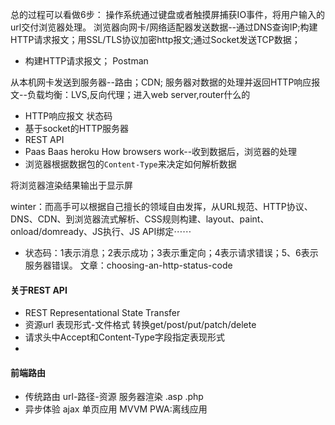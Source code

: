 总的过程可以看做6步：
操作系统通过键盘或者触摸屏捕获IO事件，将用户输入的url交付浏览器处理。
浏览器向网卡/网络适配器发送数据--通过DNS查询IP;构建HTTP请求报文；用SSL/TLS协议加密http报文;通过Socket发送TCP数据；
+ 构建HTTP请求报文；  Postman

从本机网卡发送到服务器--路由；CDN;
服务器对数据的处理并返回HTTP响应报文--负载均衡：LVS,反向代理；进入web server,router什么的
+ HTTP响应报文 状态码  
+ 基于socket的HTTP服务器
+ REST API
+ Paas Baas heroku
How browsers work--收到数据后，浏览器的处理
+ 浏览器根据数据包的`Content-Type`来决定如何解析数据


将浏览器渲染结果输出于显示屏


winter：而高手可以根据自己擅长的领域自由发挥，从URL规范、HTTP协议、DNS、CDN、到浏览器流式解析、CSS规则构建、layout、paint、onload/domready、JS执行、JS API绑定⋯⋯

+ 状态码：1表示消息；2表示成功；3表示重定向；4表示请求错误；5、6表示服务器错误。  文章：choosing-an-http-status-code


#### 关于REST API
+ REST Representational State Transfer
+ 资源url  表现形式-文件格式  转换get/post/put/patch/delete
+ 请求头中Accept和Content-Type字段指定表现形式
+

#### 前端路由
+ 传统路由 url-路径-资源  服务器渲染 .asp .php
+ 异步体验 ajax 单页应用 MVVM  PWA:离线应用
